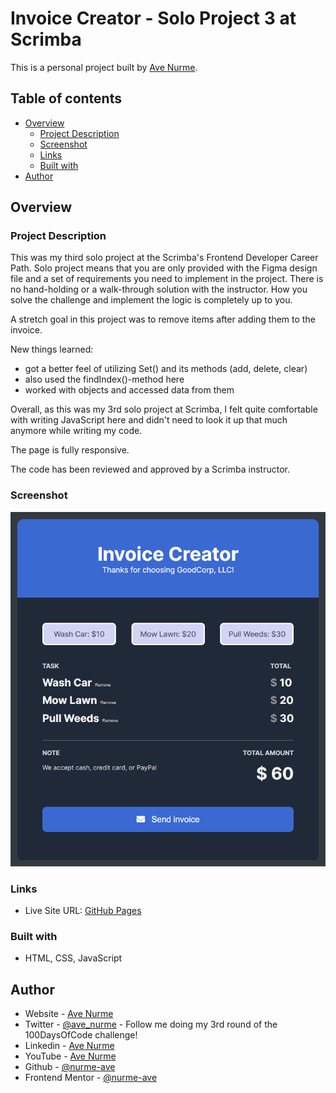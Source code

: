 # Invoice Creator - Solo Project 3 at Scrimba

This is a personal project built by [Ave Nurme](https://www.avenurme.dev).

## Table of contents

- [Overview](#overview)
  - [Project Description](#project-description)
  - [Screenshot](#screenshot)
  - [Links](#links)
  - [Built with](#built-with)
- [Author](#author)

## Overview

### Project Description

This was my third solo project at the Scrimba's Frontend Developer Career Path. Solo project means that you are only provided with the Figma design file and a set of requirements you need to implement in the project. There is no hand-holding or a walk-through solution with the instructor. How you solve the challenge and implement the logic is completely up to you.

A stretch goal in this project was to remove items after adding them to the invoice.

New things learned:
- got a better feel of utilizing Set() and its methods (add, delete, clear)
- also used the findIndex()-method here
- worked with objects and accessed data from them

Overall, as this was my 3rd solo project at Scrimba, I felt quite comfortable with writing JavaScript here and didn't need to look it up that much anymore while writing my code.

The page is fully responsive.

The code has been reviewed and approved by a Scrimba instructor.

### Screenshot

![Screenshot of my solution](/invoice-creator_screenshot.png)

### Links

- Live Site URL: [GitHub Pages](https://nurme-ave.github.io/scrimba-solo-project-invoice-creator/)

### Built with

- HTML, CSS, JavaScript

## Author

- Website - [Ave Nurme](https://www.avenurme.dev)
- Twitter - [@ave\_nurme](https://twitter.com/ave_nurme) - Follow me doing my 3rd round of the 100DaysOfCode challenge!
- Linkedin - [Ave Nurme](https://www.linkedin.com/in/ave-nurme)
- YouTube - [Ave Nurme](https://www.youtube.com/channel/UC_kKIEE66Wa5bAxjqoI1A8w/videos)
- Github - [@nurme-ave](https://github.com/nurme-ave)
- Frontend Mentor - [@nurme-ave](https://www.frontendmentor.io/profile/nurme-ave)
